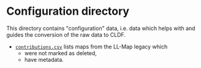 # Configuration directory

This directory contains "configuration" data, i.e. data which helps with and
guides the conversion of the raw data to CLDF.

- [`contributions.csv`](contributions.csv) lists maps from the LL-Map legacy which
  - were not marked as deleted,
  - have metadata.
